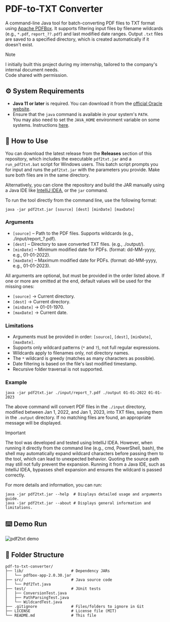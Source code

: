 # PDF-to-TXT Converter
A command-line Java tool for batch-converting PDF files to TXT format using [Apache PDFBox](https://pdfbox.apache.org/). It supports filtering input files by filename wildcards (e.g., `*.pdf`, `report_??.pdf`) and last modified date ranges. Output `.txt` files are saved to a specified directory, which is created automatically if it doesn't exist.
> [!NOTE]
> I initially built this project during my internship, tailored to the company's internal document needs.  
> Code shared with permission.

## ⚙️ System Requirements
- **Java 11 or later** is required. You can download it from the [official Oracle website](https://www.oracle.com/java/technologies/downloads/#java11).
- Ensure that the `java` command is available in your system's `PATH`.  
You may also need to set the `JAVA_HOME` environment variable on some systems. Instructions [here](https://docs.oracle.com/cd/E19182-01/821-0917/inst_jdk_javahome_t/index.html).

## 📘 How to Use
You can download the latest release from the **Releases** section of this repository, which includes the executable `pdf2txt.jar` and a `run_pdf2txt.bat` script for Windows users. This batch script prompts you for input and runs the `pdf2txt.jar` with the parameters you provide. Make sure both files are in the same directory.

Alternatively, you can clone the repository and build the JAR manually using a Java IDE like [IntelliJ IDEA](https://www.jetbrains.com/idea/download/?section=windows), or the `jar` command.

To run the tool directly from the command line, use the following format:
```
java -jar pdf2txt.jar [source] [dest] [minDate] [maxDate]
```

### Arguments
- `[source]` – Path to the PDF files. Supports wildcards (e.g., ./input/report_?.pdf).
- `[dest]` – Directory to save converted TXT files. (e.g., ./output/).
- `[minDate]` – Minimum modified date for PDFs. (format: dd-MM-yyyy, e.g., 01-01-2022).
- `[maxDate]` – Maximum modified date for PDFs. (format: dd-MM-yyyy, e.g., 01-01-2023).  

All arguments are optional, but must be provided in the order listed above. If one or more are omitted at the end, default values will be used for the missing ones:
- `[source]` → Current directory.
- `[dest]` → Current directory.
- `[minDate]` → 01-01-1970.
- `[maxDate]` → Current date.

### Limitations
- Arguments must be provided in order: `[source]`, `[dest]`, `[minDate]`, `[maxDate]`.
- Supports only wildcard patterns (`*` and `?`), not full regular expressions.
- Wildcards apply to filenames only, not directory names.
- The `*` wildcard is greedy (matches as many characters as possible).
- Date filtering is based on the file's last modified timestamp.
- Recursive folder traversal is not supported.

### Example 
```
java -jar pdf2txt.jar ./input/report_?.pdf ./output 01-01-2022 01-01-2023
```

The above command will convert PDF files in the `./input` directory, modified between Jan 1, 2022, and Jan 1, 2023, into TXT files, saving them in the `.output` directory. If no matching files are found, an appropriate message will be displayed.

> [!IMPORTANT]
> The tool was developed and tested using IntelliJ IDEA. However, when running it directly from the command line (e.g., cmd, PowerShell, bash), the shell may automatically expand wildcard characters before passing them to the tool, which can lead to unexpected behavior. Quoting the source path may still not fully prevent the expansion. Running it from a Java IDE, such as IntelliJ IDEA, bypasses shell expansion and ensures the wildcard is passed correctly.

For more details and information, you can run:
```
java -jar pdf2txt.jar --help  # Displays detailed usage and arguments guide.
java -jar pdf2txt.jar --about # Displays general information and limitations.
```
    
## ⌨️ Demo Run
![pdf2txt demo](https://github.com/user-attachments/assets/ac940b3c-d88b-4312-836a-b9d1a46d8df8)

## 📂 Folder Structure
```
pdf-to-txt-converter/
├── lib/                     # Dependency JARs
│   └── pdfbox-app-2.0.30.jar
├── src/                     # Java source code
│   └── Pdf2Txt.java    
├── test/                    # JUnit tests
│   ├── ConversionTest.java
│   ├── PathParsingTest.java
│   └── WildcardTest.java
├── .gitignore               # Files/folders to ignore in Git
├── LICENSE                  # License file (MIT)
└── README.md                # This file
```
